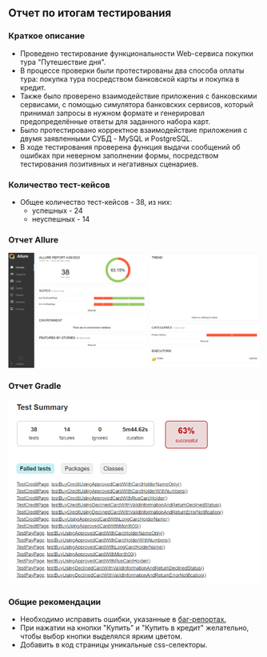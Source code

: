 ## Отчет по итогам тестирования

### Краткое описание
* Проведено тестирование функциональности Web-сервиса покупки тура "Путешествие дня".
* В процессе проверки были протестированы два способа оплаты тура: покупка тура посредством банковской карты и покупка в кредит.
* Также было проверено взаимодействие приложения с банковскими сервисами, с помощью симулятора банковских сервисов, который принимал запросы в нужном формате и генерировал предопределённые ответы для заданного набора карт.
* Было протестировано корректное взаимодействие приложения с двумя заявленными СУБД - MySQL и PostgreSQL.
* В ходе тестирования проверена функция выдачи сообщений об ошибках при неверном заполнении формы, посредством тестирования позитивных и негативных сценариев.


### Количество тест-кейсов
* Общее количество тест-кейсов - 38, из них:
  * успешных - 24
  * неуспешных - 14

### Отчет Allure
![Allure Report.PNG](Allure%20Report.PNG)

### Отчет Gradle
![Gradle Report.PNG](Gradle%20Report.PNG)



### Общие рекомендации
* Необходимо исправить ошибки, указанные в [баг-репортах.](https://github.com/zilyabayram/Diploma/issues)
* При нажатии на кнопки "Купить" и "Купить в кредит" желательно, чтобы выбор кнопки выделялся ярким цветом.
* Добавить в код страницы уникальные css-селекторы.
